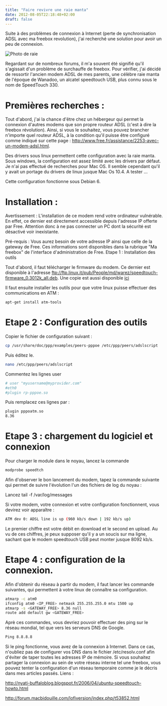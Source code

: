 ```yaml
---
title: "Faire revivre une raie manta"
date: 2012-08-05T22:18:48+02:00
draft: false
---
```


Suite à des problèmes de connexion à Internet (perte de synchronisation ADSL avec ma freebox revolution), j'ai recherché une solution pour avoir un peu de connexion.

![Photo de raie](/img/raiemanta.jpg)

Regardant sur de nombreux forums, il m'a souvent été signifié qu'il s'agissait d'un problème de surchauffe de freebox. Pour vérifier, j'ai décidé de ressortir l'ancien modem ADSL de mes parents, une célèbre raie manta de l'époque de Wanadoo, un alcatel speedtouch USB, plus connu sous le nom de SpeedTouch 330.

Premières recherches :
======================

Tout d'abord, j'ai la chance d'être chez un hébergeur qui permet la connexion d'autres modems que son propre routeur ADSL (c'est à dire la freebox révolution). Ainsi, si vous le souhaitez, vous pouvez brancher n'importe quel routeur ADSL, à la condition qu'il puisse être configuré comme indiqué sur cette page : http://www.free.fr/assistance/2253-avec-un-modem-adsl.html.


Des drivers sous linux permettent cette configuration avec la raie manta. Sous windows, la configuration est assez limité avec les drivers par défaut. Je n'ai pas effectué de recherches pour Mac OS. Il semble cependant qu'il y avait un portage du drivers de linux jusque Mac Os 10.4. A tester ...

Cette configuration fonctionne sous Debian 6.

Installation :
==============

Avertissement : L'installation de ce modem rend votre ordinateur vulnérable. En effet, ce dernier est directement accessible depuis l'adresse IP offerte par Free. Attention donc à ne pas connecter un PC dont la sécurité est désactivé voir inexistante.

Pré-requis : Vous aurez besoin de votre adresse IP ainsi que celle de la gateway de Free. Ces informations sont disponibles dans la rubrique "Ma freebox" de l'interface d'administration de Free.
Etape 1 : Installation des outils

Tout d'abord, il faut télécharger le firmware du modem. Ce dernier est disponible à l'adresse ftp://ftp.linux.it/pub/People/md/warez/speedtouch-firmware_0.3012k_all.deb. Une copie est aussi disponible [ici](/download/speedtouch-firmware_0.3012k_all.deb)

Il faut ensuite installer les outils pour que votre linux puisse effectuer des communications en ATM :

```bash
apt-get install atm-tools
```

Etape 2 : Configuration des outils
==================================

Copier le fichier de configuration suivant :

```bash
cp /usr/share/doc/ppp/examples/peers-pppoe /etc/ppp/peers/adslscript
```

Puis éditez le.

```bash
nano /etc/ppp/peers/adslscript
```

Commentez les lignes user

```bash
# user "myusername@myprovider.com"
#eth0
#plugin rp-pppoe.so
```

Puis remplacez ces lignes par :

```bash
plugin pppoatm.so
8.36
```

Etape 3 : chargement du logiciel et connexion
=============================================

Pour charger le module dans le noyau, lancez la commande

```bash
modprobe speedtch
```

Afin d'observer le bon lancement du modem, tapez la commande suivante qui permet de suivre l'évolution l'un des fichiers de log du noyau :

Lancez tail -f /var/log/messages

Si votre modem, votre connexion et votre configuration fonctionnent, vous devirez voir apparaître :

```bash
ATM dev 0: ADSL line is up (960 kb/s down | 192 kb/s up)
```

Le premier chiffre est votre débit en download et le second en upload. Au vu de ces chiffres, je peux supposer qu'il y a un soucis sur ma ligne, sachant que le modem speedtouch USB peut monter jusque 8092 kb/s.

Etape 4 : configuration de la connexion.
========================================

Afin d'obtenir du réseau à partir du modem, il faut lancer les commande suivantes, qui permettent à votre linux de connaître sa configuration.

```bash
atmarp -c atm0
ifconfig atm0 <IP_FREE> netmask 255.255.255.0 mtu 1500 up
atmarp -s <GATEWAY_FREE> 8.36 null
route add default gw <GATEWAY_FREE>
```

Aprè ces commandes, vous devriez pouvoir effectuer des ping sur le réseau mondial, tel que vers les serveurs DNS de Google.

```bash
Ping 8.8.8.8
```

Si le ping fonctionne, vous avez de la connexion à Internet. Dans ce cas, n'oubliez pas de configurer vos DNS dans le fichier /etc/resolv.conf afin d'éviter de taper toutes les adresses IP de mémoire.
Si vous souhaitez partager la connexion au sein de votre réseau interne tel une freebox, vous pouvez tenter la configuration d'un réseau temporaire comme je le décris dans mes articles passés.
Liens :

http://nyati-buffaloblog.blogspot.fr/2006/04/ubuntu-speedtouch-howto.html

http://forum.macbidouille.com/lofiversion/index.php/t53852.html
